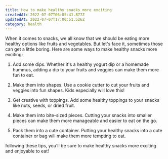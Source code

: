 ```yaml
---
title: How to make healthy snacks more exciting
createdAt: 2022-07-07T06:05:41.877Z
updatedAt: 2022-07-07T17:00:51.526Z
category: health
---
```


When it comes to snacks, we all know that we should be eating more healthy options like fruits and vegetables. But let's face it, sometimes those can get a little boring. Here are some ways to make healthy snacks more exciting:

1. Add some dips. Whether it's a healthy yogurt dip or a homemade hummus, adding a dip to your fruits and veggies can make them more fun to eat.

2. Make them into shapes. Use a cookie cutter to cut your fruits and veggies into fun shapes. Kids especially will love this!

3. Get creative with toppings. Add some healthy toppings to your snacks like nuts, seeds, or dried fruit.

4. Make them into bite-sized pieces. Cutting your snacks into smaller pieces can make them more manageable and easier to eat on the go.

5. Pack them into a cute container. Putting your healthy snacks into a cute container or bag will make them more tempting to eat.

 following these tips, you'll be sure to make healthy snacks more exciting and enjoyable to eat!
